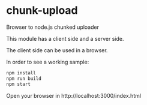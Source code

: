# chunk-upload
Browser to node.js chunked uploader

This module has a client side and a server side.

The client side can be used in a browser.

In order to see a working sample:

```javascript
npm install
npm run build
npm start
```

Open your browser in http://localhost:3000/index.html

